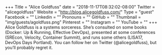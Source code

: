 +++
Title = "Alice Goldfuss"
date = "2018-11-17T08:32:02-08:00"
Twitter = "alicegoldfuss"
Website = "http://blog.alicegoldfuss.com/"
Type = "guest"
Facebook = ""
Linkedin = ""
Pronouns = ""
GitHub = ""
Thumbnail = "img/guests/agoldfuss.png"
Pinterest = ""
Instagram = ""
YouTube = ""
+++
Alice Goldfuss is a systems sorceress. She’s consulted on some books (Docker: Up & Running, Effective DevOps), presented at some conferences (SREcon, Velocity, Container Summit), and runs some others (LISA17, DevOps Days Portland). You can follow her on Twitter (@alicegoldfuss), but you’ll probably regret it.
